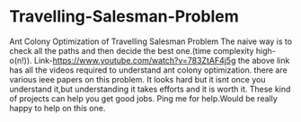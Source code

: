 # Travelling-Salesman-Problem
Ant Colony Optimization of Travelling Salesman Problem 
The naive way is to check all the paths and then decide the best one.(time complexity high-o(n!)).
Link-https://www.youtube.com/watch?v=783ZtAF4j5g
the above link has all the videos required to understand ant colony optimization.
there are various ieee papers on this problem.
It looks hard but it isnt once you understand it,but understanding it takes efforts and it is worth it.
These kind of projects can help you get good jobs.
Ping me for help.Would be really happy to help on this one.
